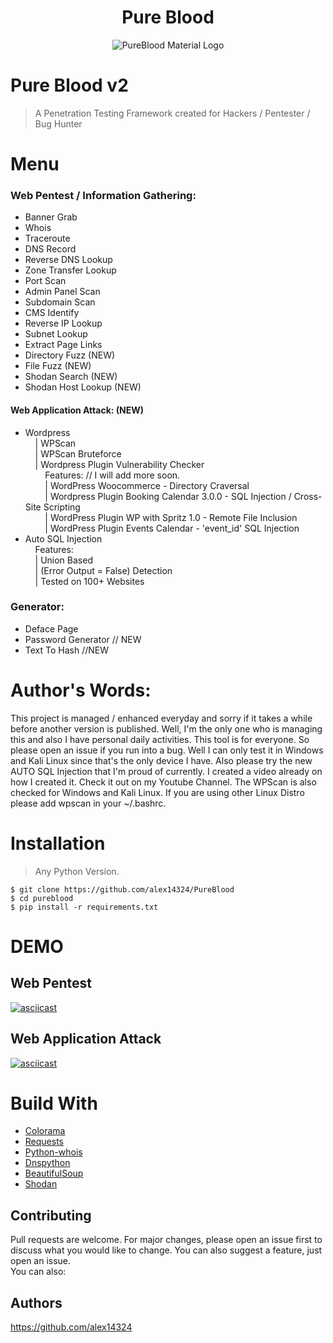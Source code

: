 <h1 align="center">Pure Blood</h1>

<p align="center">
  <img src="https://raw.githubusercontent.com/cr4shcod3/pureblood/master/imgs/PureBlood%20LOGO.png" alt="PureBlood Material Logo"/>
</p>


# Pure Blood v2

> A Penetration Testing Framework created for Hackers / Pentester / Bug Hunter

# Menu

### Web Pentest / Information Gathering:
- Banner Grab <br>
- Whois <br>
- Traceroute <br>
- DNS Record <br>
- Reverse DNS Lookup <br>
- Zone Transfer Lookup <br>
- Port Scan <br>
- Admin Panel Scan <br>
- Subdomain Scan <br>
- CMS Identify <br>
- Reverse IP Lookup <br>
- Subnet Lookup <br>
- Extract Page Links <br>
- Directory Fuzz (NEW) <br>
- File Fuzz (NEW) <br>
- Shodan Search (NEW) <br>
- Shodan Host Lookup (NEW)
#### Web Application Attack: (NEW)
- Wordpress <br>
 &nbsp;&nbsp;&nbsp;&nbsp;| WPScan <br>
 &nbsp;&nbsp;&nbsp;&nbsp;| WPScan Bruteforce <br>
 &nbsp;&nbsp;&nbsp;&nbsp;| Wordpress Plugin Vulnerability Checker <br>
 &nbsp;&nbsp;&nbsp;&nbsp;&nbsp;&nbsp;&nbsp;&nbsp;Features: // I will add more soon. <br>
 &nbsp;&nbsp;&nbsp;&nbsp;&nbsp;&nbsp;&nbsp;&nbsp;| WordPress Woocommerce - Directory Craversal <br>
 &nbsp;&nbsp;&nbsp;&nbsp;&nbsp;&nbsp;&nbsp;&nbsp;| Wordpress Plugin Booking Calendar 3.0.0 - SQL Injection / Cross-Site Scripting <br>
 &nbsp;&nbsp;&nbsp;&nbsp;&nbsp;&nbsp;&nbsp;&nbsp;| WordPress Plugin WP with Spritz 1.0 - Remote File Inclusion <br>
 &nbsp;&nbsp;&nbsp;&nbsp;&nbsp;&nbsp;&nbsp;&nbsp;| WordPress Plugin Events Calendar - 'event_id' SQL Injection <br>
- Auto SQL Injection <br>
&nbsp;&nbsp;&nbsp;&nbsp;Features: <br>
&nbsp;&nbsp;&nbsp;&nbsp;| Union Based <br>
&nbsp;&nbsp;&nbsp;&nbsp;| (Error Output = False) Detection <br>
&nbsp;&nbsp;&nbsp;&nbsp;| Tested on 100+ Websites
### Generator:
- Deface Page <br>
- Password Generator // NEW <br>
- Text To Hash //NEW <br>

# Author's Words:
This project is managed / enhanced everyday and sorry if it takes a while before another version is published. Well, I'm the only one who is managing this and also I have personal daily activities. This tool is for everyone. So please open an issue if you run into a bug. Well I can only test it in Windows and Kali Linux since that's the only device I have. Also please try the new AUTO SQL Injection that I'm proud of currently. I created a video already on how I created it. Check it out on my Youtube Channel. The WPScan is also checked for Windows and Kali Linux. If you are using other Linux Distro please add wpscan in your ~/.bashrc.

# Installation

> Any Python Version.

```
$ git clone https://github.com/alex14324/PureBlood
$ cd pureblood
$ pip install -r requirements.txt
```

# DEMO

## Web Pentest
[![asciicast](https://asciinema.org/a/193579.png)](https://asciinema.org/a/193579)

## Web Application Attack
[![asciicast](https://asciinema.org/a/193578.png)](https://asciinema.org/a/193578)

# Build With
* [Colorama](https://pypi.org/project/colorama)
* [Requests](https://github.com/requests/requests)
* [Python-whois](https://pypi.org/project/python-whois)
* [Dnspython](http://www.dnspython.org)
* [BeautifulSoup](https://www.crummy.com/software/BeautifulSoup)
* [Shodan](https://shodan.readthedocs.io/en/latest/)

## Contributing
Pull requests are welcome. For major changes, please open an issue first to discuss what you would like to change. You can also suggest a feature, just open an issue.<br>
You can also:<br>

## Authors
https://github.com/alex14324


